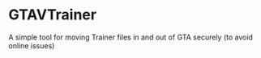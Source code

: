 # GTAVTrainer
A simple tool for moving Trainer files in and out of GTA securely (to avoid online issues)
